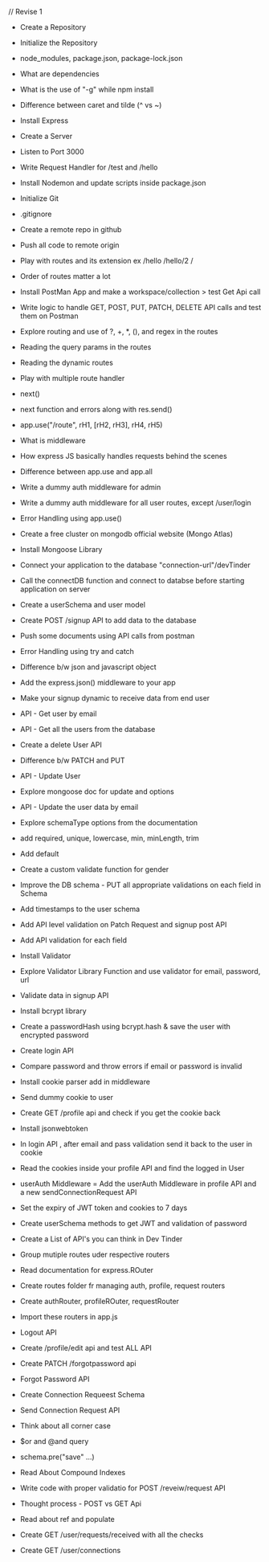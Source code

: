 // Revise 1

- Create a Repository
- Initialize the Repository
- node_modules, package.json, package-lock.json
- What are dependencies
- What is the use of "-g" while npm install
- Difference between caret and tilde (^ vs ~)
- Install Express
- Create a Server
- Listen to Port 3000
- Write Request Handler for /test and /hello
- Install Nodemon and update scripts inside package.json

- Initialize Git 
- .gitignore
- Create a remote repo in github
- Push all code to remote origin

- Play with routes and its extension ex /hello /hello/2 /
- Order of routes matter a lot
- Install PostMan App and make a workspace/collection > test Get Api call
- Write logic to handle GET, POST, PUT, PATCH, DELETE API calls and test them on Postman
- Explore routing and use of ?, +, *, (), and regex in the routes
- Reading the query params  in the routes
- Reading the dynamic routes

- Play with multiple route handler
- next()
- next function and errors along with res.send()
- app.use("/route", rH1, [rH2, rH3], rH4, rH5)
- What is middleware 
- How express JS basically handles requests behind the scenes
- Difference between app.use and app.all
- Write a dummy auth middleware for admin
- Write a dummy auth middleware for all user routes, except /user/login
- Error Handling using app.use()

- Create a free cluster on mongodb official website (Mongo Atlas)
- Install Mongoose Library 
- Connect your application to the database "connection-url"/devTinder
- Call the connectDB function and connect to databse before starting application on server
- Create a userSchema and user model
- Create POST /signup API to add data to the database
- Push some documents using API calls from postman
- Error Handling using try and catch

- Difference b/w json and javascript object
- Add the express.json() middleware to your app
- Make your signup dynamic to receive data from end user
- API - Get user by email
- API - Get all the users from the database
- Create a delete User API
- Difference b/w PATCH and PUT
- API - Update User
- Explore mongoose doc for update and options 
- API - Update the user data by email

- Explore schemaType options from the documentation
- add required, unique, lowercase, min, minLength, trim
- Add default
- Create a custom validate function for gender
- Improve the DB schema - PUT all appropriate validations on each field in Schema
- Add timestamps to the user schema
- Add API level validation on Patch Request and signup post API
- Add API validation for each field
- Install Validator 
- Explore Validator Library Function and use validator for email, password, url 

- Validate data in signup API
- Install bcrypt library
- Create a passwordHash using bcrypt.hash & save the user with encrypted password
- Create login API
- Compare password and throw errors if email or password is invalid

- Install cookie parser add in middleware
- Send dummy cookie to user
- Create GET /profile api and check if you get the cookie back
- Install jsonwebtoken 
- In login API , after email and pass validation send it back to the user in cookie
- Read the cookies inside your profile API and find the logged in User
- userAuth Middleware
= Add the userAuth Middleware in profile API and a new sendConnectionRequest API
- Set the expiry of JWT token and cookies to 7 days 
- Create userSchema methods to get JWT and validation of password

- Create a List of API's you can think in Dev Tinder
- Group mutiple routes uder respective routers
- Read documentation for express.ROuter
- Create routes folder fr managing auth, profile, request routers
- Create authRouter, profileROuter, requestRouter
- Import these routers in app.js
- Logout API 
- Create /profile/edit api and test ALL API
- Create PATCH /forgotpassword api
- Forgot Password API

- Create Connection Requeest Schema
- Send Connection Request API
- Think about all corner case
- $or and @and query 
- schema.pre("save" ...)
- Read About Compound Indexes

- Write code with proper validatio for POST /reveiw/request API
- Thought process - POST vs GET Api
- Read about ref and populate 
- Create GET /user/requests/received with all the checks
- Create GET /user/connections